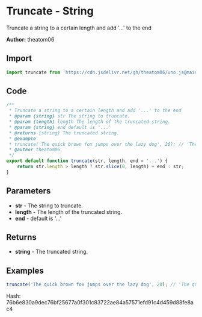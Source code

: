 # Truncate - String
Truncate a string to a certain length and add '...' to the end

**Author:** theatom06

## Import 

```js
import truncate from 'https://cdn.jsdelivr.net/gh/theatom06/uno.js@main/lib/String/truncate';
```

## Code
```js
/**
 * Truncate a string to a certain length and add '...' to the end
 * @param {string} str The string to truncate.
 * @param {length} length The length of the truncated string.
 * @param {string} end default is '...'
 * @returns {string} The truncated string.
 * @example
 * truncate('The quick brown fox jumps over the lazy dog', 20); // 'The quick brown fox...'
 * @author theatom06
 */
export default function truncate(str, length, end = '...') {
    return str.length > length ? str.slice(0, length) + end : str;
}
```

## Parameters
* **str** - The string to truncate.
* **length** - The length of the truncated string.
* **end** - default is '...'


## Returns
* **string** - The truncated string.


## Examples
```js
truncate('The quick brown fox jumps over the lazy dog', 20); // 'The quick brown fox...'

```

Hash: 76b6e830a9dec76bf25677a0f301c83722ae84a57571efd91c4d459d88fe8ac4